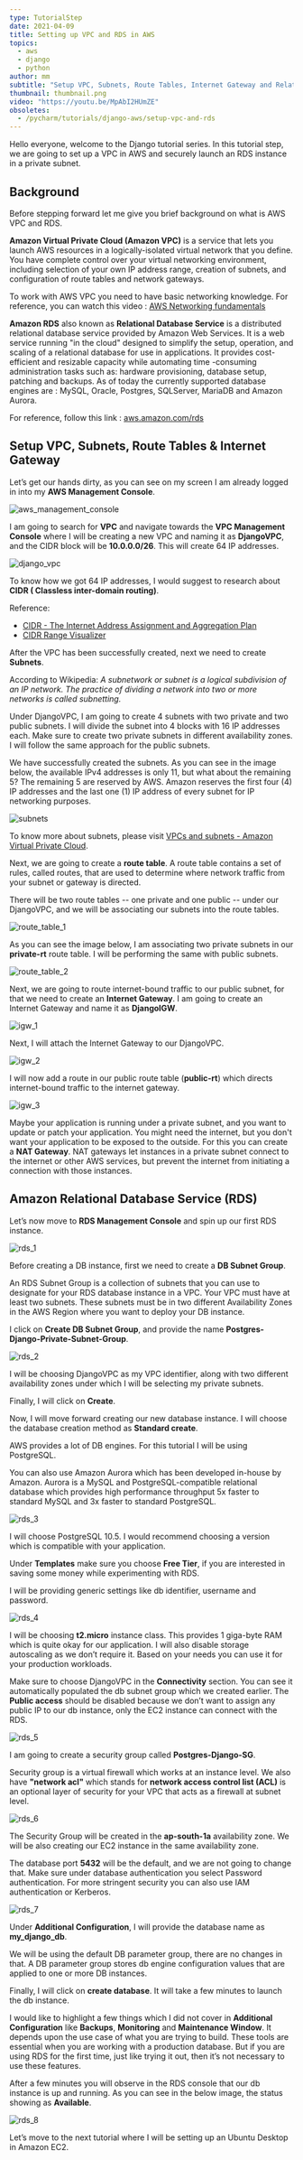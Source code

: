 ```yaml
---
type: TutorialStep
date: 2021-04-09
title: Setting up VPC and RDS in AWS
topics:
  - aws
  - django
  - python
author: mm
subtitle: "Setup VPC, Subnets, Route Tables, Internet Gateway and Relational Database."
thumbnail: thumbnail.png
video: "https://youtu.be/MpAbI2HUmZE"
obsoletes:
  - /pycharm/tutorials/django-aws/setup-vpc-and-rds
---
```


Hello everyone, welcome to the Django tutorial series.
In this tutorial step, we are going to set up a VPC in AWS and
securely launch an RDS instance in a private subnet.

## Background

Before stepping forward let me give you brief background on
what is AWS VPC and RDS.

**Amazon Virtual Private Cloud (Amazon VPC)** is a service that lets
you launch AWS resources in a logically-isolated virtual network
that you define. You have complete control over your virtual
networking environment, including selection of your own IP address range,
creation of subnets, and configuration of route tables and network gateways.

To work with AWS VPC you need to have basic networking knowledge. For
reference, you can watch this video : [AWS Networking fundamentals](https://www.youtube.com/watch?v=hiKPPy584Mg)

**Amazon RDS** also known as **Relational Database Service** is a
distributed relational database service provided by Amazon Web Services.
It is a web service running "in the cloud" designed to simplify the setup,
operation, and scaling of a relational database for use in applications.
It provides cost-efficient and resizable capacity while automating
time -consuming administration tasks such as: hardware provisioning,
database setup, patching and backups. As of today the currently
supported database engines are :
MySQL, Oracle, Postgres, SQLServer, MariaDB and Amazon Aurora.

For reference, follow this link : [aws.amazon.com/rds](https://aws.amazon.com/rds/)

## Setup VPC, Subnets, Route Tables & Internet Gateway

Let’s get our hands dirty, as you can see on my screen I am already logged in
into my **AWS Management Console**.

![aws_management_console](steps/step1.png)

I am going to search for **VPC** and navigate towards the **VPC Management Console** where
I will be creating a new VPC and naming it as **DjangoVPC**, and the CIDR block will be **10.0.0.0/26**.
This will create 64 IP addresses.

![django_vpc](steps/step2.png)

To know how we got 64 IP addresses, I would suggest to research about **CIDR (
Classless inter-domain routing)**.

Reference:

- [CIDR - The Internet Address Assignment and Aggregation Plan](https://tools.ietf.org/html/rfc4632)
- [CIDR Range Visualizer](https://cidr.xyz/)

After the VPC has been successfully created, next we need to create **Subnets**.

According to Wikipedia: <em>A subnetwork or subnet is a logical subdivision
of an IP network. The practice of dividing a network into two or more networks
is called subnetting.</em>

Under DjangoVPC, I am going to create 4 subnets with
two private and two public subnets. I will divide the subnet into
4 blocks with 16 IP addresses each. Make sure to create two private subnets
in different availability zones. I will follow the same approach for the public subnets.

We have successfully created the subnets. As you can see in the image below,
the available IPv4 addresses is only 11, but what about the remaining 5?
The remaining 5 are reserved by AWS. Amazon reserves the first
four (4) IP addresses and the last one (1) IP address of every subnet
for IP networking purposes.

![subnets](steps/step3.png)

To know more about subnets, please visit [VPCs and subnets - Amazon Virtual Private Cloud](https://docs.aws.amazon.com/vpc/latest/userguide/VPC_Subnets.html).

Next, we are going to create a **route table**. A route table contains a set
of rules, called routes, that are used to determine where network traffic
from your subnet or gateway is directed.

There will be two route tables -- one private and one public -- under our
DjangoVPC, and we will be associating our subnets into the route tables.

![route_table_1](steps/step4.png)

As you can see the image below, I am associating two private subnets in
our **private-rt** route table. I will be performing the same with public subnets.

![route_table_2](steps/step5.png)

Next, we are going to route internet-bound traffic to our public subnet, for that we need
to create an **Internet Gateway**. I am going to create an Internet Gateway
and name it as **DjangoIGW**.

![igw_1](steps/step6.png)

Next, I will attach the Internet Gateway to our DjangoVPC.

![igw_2](steps/step7.png)

I will now add a route in our public route table (**public-rt**)
which directs internet-bound traffic to the internet gateway.

![igw_3](steps/step8.png)

Maybe your application is running under a private subnet,
and you want to update or patch your application. You might
need the internet, but you don't want your application to be
exposed to the outside. For this you can create a **NAT Gateway**. NAT
gateways let instances in a private subnet connect to the internet
or other AWS services, but prevent the internet from initiating a connection
with those instances.

## Amazon Relational Database Service (RDS)

Let’s now move to **RDS Management Console** and spin up our first RDS instance.

![rds_1](steps/step9.png)

Before creating a DB instance, first we need to create a **DB Subnet Group**.

An RDS Subnet Group is a collection of subnets that you can use to designate
for your RDS database instance in a VPC. Your VPC must have at
least two subnets. These subnets must be in two different Availability
Zones in the AWS Region where you want to deploy your DB instance.

I click on **Create DB Subnet Group**, and provide the name
**Postgres-Django-Private-Subnet-Group**.

![rds_2](steps/step10.png)

I will be choosing DjangoVPC as my VPC identifier, along with two different
availability zones under which I will be selecting my private subnets.

Finally, I will click on **Create**.

Now, I will move forward creating our new database instance. I will choose
the database creation method as **Standard create**.

AWS provides a lot of DB engines. For this tutorial I will be using PostgreSQL.

You can also use Amazon Aurora which has been
developed in-house by Amazon. Aurora is a MySQL and PostgreSQL-compatible
relational database which provides high performance throughput 5x faster
to standard MySQL and 3x faster to standard PostgreSQL.

![rds_3](steps/step11.png)

I will choose PostgreSQL 10.5. I would recommend choosing a version which
is compatible with your application.

Under **Templates** make sure you choose **Free Tier**,
if you are interested in saving some money while experimenting with RDS.

I will be providing generic settings like db identifier, username
and password.

![rds_4](steps/step12.png)

I will be choosing **t2.micro** instance class. This provides 1 giga-byte RAM
which is quite okay for our application. I will also disable
storage autoscaling as we don’t require it. Based on your needs you can
use it for your production workloads.

Make sure to choose DjangoVPC in the **Connectivity** section.
You can see it automatically populated the db subnet group which
we created earlier. The **Public access** should be disabled because we don’t
want to assign any public IP to our db instance, only the EC2 instance
can connect with the RDS.

![rds_5](steps/step13.png)

I am going to create a security group called **Postgres-Django-SG**.

Security group is a virtual firewall which works at an instance level.
We also have **"network acl"** which stands for **network access control list (ACL)**
is an optional layer of security for your VPC that acts as a firewall at
subnet level.

![rds_6](steps/step14.png)

The Security Group will be created in the **ap-south-1a** availability zone.
We will be also creating our EC2 instance in the same availability zone.

The database port **5432** will be the default, and we are not going to change
that. Make sure under database authentication you select Password authentication.
For more stringent security you can also use IAM authentication or Kerberos.

![rds_7](steps/step15.png)

Under **Additional Configuration**, I will provide the database name as **my_django_db**.

We will be using the default DB parameter group, there are no changes in that.
A DB parameter group stores db engine configuration values that are applied to
one or more DB instances.

Finally, I will click on **create database**. It will take a few minutes to
launch the db instance.

I would like to highlight a few things which I did not cover in
**Additional Configuration** like **Backups**, **Monitoring** and **Maintenance Window**.
It depends upon the use case of what you are trying to build. These tools
are essential when you are working with a production database. But if
you are using RDS for the first time, just like trying it out, then it’s not
necessary to use these features.

After a few minutes you will observe in the RDS console that our db instance
is up and running. As you can see in the below image, the status showing as **Available**.

![rds_8](steps/step16.png)

Let’s move to the next tutorial where I will be setting up an Ubuntu Desktop in Amazon EC2.
